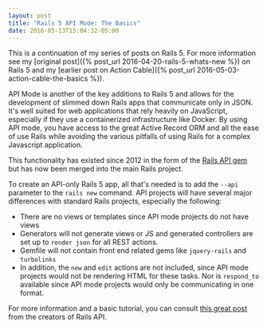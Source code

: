 ```yaml
---
layout: post
title: "Rails 5 API Mode: The Basics"
date: 2016-05-13T15:04:32-05:00
---
```

This is a continuation of my series of posts on Rails 5. For more information see my [original post]({% post_url 2016-04-20-rails-5-whats-new %}) on Rails 5 and my [earlier post on Action Cable]({% post_url 2016-05-03-action-cable-the-basics %}).

API Mode is another of the key additions to Rails 5 and allows for the development of slimmed down Rails apps that communicate only in JSON. It's well suited for web applications that rely heavily on JavaScript, especially if they use a containerized infrastructure like Docker. By using API mode, you have access to the great Active Record ORM and all the ease of use Rails while avoiding the various pitfalls of using Rails for a complex Javascript application.

This functionality has existed since 2012 in the form of the [Rails API gem](https://wyeworks.com/blog/2012/4/20/rails-for-api-applications-rails-api-released/) but has now been merged into the main Rails project.

To create an API-only Rails 5 app, all that's needed is to add the `--api` parameter to the `rails new` command. API projects will have several major differences with standard Rails projects, especially the following:

* There are no views or templates since API mode projects do not have views
* Generators will not generate views or JS and generated controllers are set up to `render json` for all REST actions.
* Gemfile will not contain front end related gems like `jquery-rails` and `turbolinks`
* In addition, the `new` and `edit` actions are not included, since API mode projects would not be rendering HTML for these tasks. Nor is `respond_to` available since API mode projects would only be communicating in one format.

For more information and a basic tutorial, you can consult [this great post](https://wyeworks.com/blog/2015/6/11/how-to-build-a-rails-5-api-only-and-backbone-application) from the creators of Rails API.
